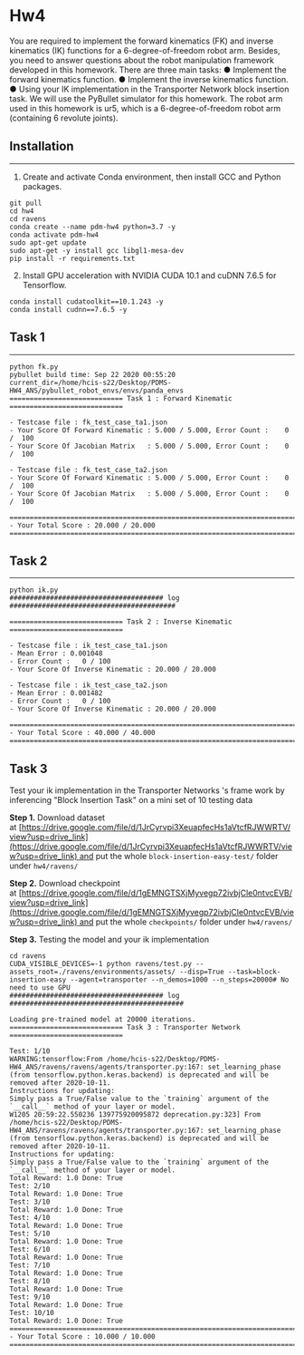 # Hw4

You are required to implement the forward kinematics (FK) and inverse kinematics (IK) functions for a 6-degree-of-freedom robot arm. Besides, you need to answer questions about the robot manipulation framework developed in this homework.
There are three main tasks:
● Implement the forward kinematics function.
● Implement the inverse kinematics function.
● Using your IK implementation in the Transporter Network block insertion
task.
We will use the PyBullet simulator for this homework. The robot arm used in
this homework is ur5, which is a 6-degree-of-freedom robot arm (containing 6
revolute joints).

## Installation

---

1. Create and activate Conda environment, then install GCC and Python packages.

```
git pull
cd hw4
cd ravens
conda create --name pdm-hw4 python=3.7 -y
conda activate pdm-hw4
sudo apt-get update
sudo apt-get -y install gcc libgl1-mesa-dev
pip install -r requirements.txt
```

2. Install GPU acceleration with NVIDIA CUDA 10.1 and cuDNN 7.6.5 for Tensorflow.

```
conda install cudatoolkit==10.1.243 -y
conda install cudnn==7.6.5 -y
```

## **Task 1**

---

```
python fk.py
pybullet build time: Sep 22 2020 00:55:20
current_dir=/home/hcis-s22/Desktop/PDMS-HW4_ANS/pybullet_robot_envs/envs/panda_envs
============================ Task 1 : Forward Kinematic ============================

- Testcase file : fk_test_case_ta1.json
- Your Score Of Forward Kinematic : 5.000 / 5.000, Error Count :    0 /  100
- Your Score Of Jacobian Matrix   : 5.000 / 5.000, Error Count :    0 /  100

- Testcase file : fk_test_case_ta2.json
- Your Score Of Forward Kinematic : 5.000 / 5.000, Error Count :    0 /  100
- Your Score Of Jacobian Matrix   : 5.000 / 5.000, Error Count :    0 /  100

====================================================================================
- Your Total Score : 20.000 / 20.000
====================================================================================
```

## **Task 2**

---

```
python ik.py
###################################### log #########################################

============================ Task 2 : Inverse Kinematic ============================

- Testcase file : ik_test_case_ta1.json
- Mean Error : 0.001048
- Error Count :   0 / 100
- Your Score Of Inverse Kinematic : 20.000 / 20.000

- Testcase file : ik_test_case_ta2.json
- Mean Error : 0.001482
- Error Count :   0 / 100
- Your Score Of Inverse Kinematic : 20.000 / 20.000

====================================================================================
- Your Total Score : 40.000 / 40.000
====================================================================================
```

## **Task 3**

Test your ik implementation in the Transporter Networks 's frame work by inferencing "Block Insertion Task" on a mini set of 10 testing data

**Step 1.** Download dataset at [https://drive.google.com/file/d/1JrCyrvpi3XeuapfecHs1aVtcfRJWWRTV/view?usp=drive_link](https://drive.google.com/file/d/1JrCyrvpi3XeuapfecHs1aVtcfRJWWRTV/view?usp=drive_link) and put the whole `block-insertion-easy-test/` folder under `hw4/ravens/`

**Step 2.** Download checkpoint at [https://drive.google.com/file/d/1gEMNGTSXjMyvegp72ivbjCle0ntvcEVB/view?usp=drive_link](https://drive.google.com/file/d/1gEMNGTSXjMyvegp72ivbjCle0ntvcEVB/view?usp=drive_link) and put the whole `checkpoints/` folder under `hw4/ravens/`

**Step 3.** Testing the model and your ik implementation

```
cd ravens
CUDA_VISIBLE_DEVICES=-1 python ravens/test.py --assets_root=./ravens/environments/assets/ --disp=True --task=block-insertion-easy --agent=transporter --n_demos=1000 --n_steps=20000# No need to use GPU
###################################### log ###########################################

Loading pre-trained model at 20000 iterations.
============================ Task 3 : Transporter Network ============================

Test: 1/10
WARNING:tensorflow:From /home/hcis-s22/Desktop/PDMS-HW4_ANS/ravens/ravens/agents/transporter.py:167: set_learning_phase (from tensorflow.python.keras.backend) is deprecated and will be removed after 2020-10-11.
Instructions for updating:
Simply pass a True/False value to the `training` argument of the `__call__` method of your layer or model.
W1205 20:59:22.550236 139775920095872 deprecation.py:323] From /home/hcis-s22/Desktop/PDMS-HW4_ANS/ravens/ravens/agents/transporter.py:167: set_learning_phase (from tensorflow.python.keras.backend) is deprecated and will be removed after 2020-10-11.
Instructions for updating:
Simply pass a True/False value to the `training` argument of the `__call__` method of your layer or model.
Total Reward: 1.0 Done: True
Test: 2/10
Total Reward: 1.0 Done: True
Test: 3/10
Total Reward: 1.0 Done: True
Test: 4/10
Total Reward: 1.0 Done: True
Test: 5/10
Total Reward: 1.0 Done: True
Test: 6/10
Total Reward: 1.0 Done: True
Test: 7/10
Total Reward: 1.0 Done: True
Test: 8/10
Total Reward: 1.0 Done: True
Test: 9/10
Total Reward: 1.0 Done: True
Test: 10/10
Total Reward: 1.0 Done: True
====================================================================================
- Your Total Score : 10.000 / 10.000
====================================================================================
```